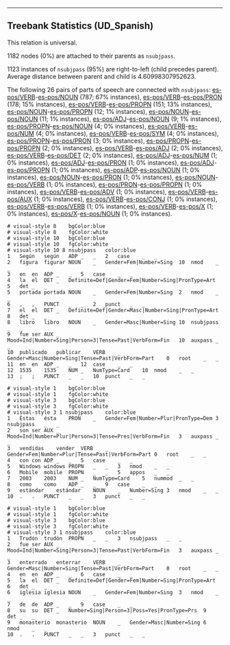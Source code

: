 

--------------------------------------------------------------------------------

## Treebank Statistics (UD_Spanish)

This relation is universal.

1182 nodes (0%) are attached to their parents as `nsubjpass`.

1123 instances of `nsubjpass` (95%) are right-to-left (child precedes parent).
Average distance between parent and child is 4.60998307952623.

The following 26 pairs of parts of speech are connected with `nsubjpass`: [es-pos/VERB]()-[es-pos/NOUN]() (787; 67% instances), [es-pos/VERB]()-[es-pos/PRON]() (178; 15% instances), [es-pos/VERB]()-[es-pos/PROPN]() (151; 13% instances), [es-pos/NOUN]()-[es-pos/PROPN]() (12; 1% instances), [es-pos/NOUN]()-[es-pos/NOUN]() (11; 1% instances), [es-pos/ADJ]()-[es-pos/NOUN]() (9; 1% instances), [es-pos/PROPN]()-[es-pos/NOUN]() (4; 0% instances), [es-pos/VERB]()-[es-pos/NUM]() (4; 0% instances), [es-pos/VERB]()-[es-pos/SYM]() (4; 0% instances), [es-pos/PROPN]()-[es-pos/PRON]() (3; 0% instances), [es-pos/PROPN]()-[es-pos/PROPN]() (2; 0% instances), [es-pos/VERB]()-[es-pos/ADJ]() (2; 0% instances), [es-pos/VERB]()-[es-pos/DET]() (2; 0% instances), [es-pos/ADJ]()-[es-pos/NUM]() (1; 0% instances), [es-pos/ADJ]()-[es-pos/PRON]() (1; 0% instances), [es-pos/ADJ]()-[es-pos/PROPN]() (1; 0% instances), [es-pos/ADP]()-[es-pos/NOUN]() (1; 0% instances), [es-pos/NOUN]()-[es-pos/PRON]() (1; 0% instances), [es-pos/NOUN]()-[es-pos/VERB]() (1; 0% instances), [es-pos/PRON]()-[es-pos/PROPN]() (1; 0% instances), [es-pos/VERB]()-[es-pos/ADV]() (1; 0% instances), [es-pos/VERB]()-[es-pos/AUX]() (1; 0% instances), [es-pos/VERB]()-[es-pos/CONJ]() (1; 0% instances), [es-pos/VERB]()-[es-pos/VERB]() (1; 0% instances), [es-pos/VERB]()-[es-pos/X]() (1; 0% instances), [es-pos/X]()-[es-pos/NOUN]() (1; 0% instances).


~~~ conllu
# visual-style 8	bgColor:blue
# visual-style 8	fgColor:white
# visual-style 10	bgColor:blue
# visual-style 10	fgColor:white
# visual-style 10 8 nsubjpass	color:blue
1	Según	según	ADP	_	_	2	case	_	_
2	figura	figurar	NOUN	_	Gender=Fem|Number=Sing	10	nmod	_	_
3	en	en	ADP	_	_	5	case	_	_
4	la	el	DET	_	Definite=Def|Gender=Fem|Number=Sing|PronType=Art	5	det	_	_
5	portada	portada	NOUN	_	Gender=Fem|Number=Sing	2	nmod	_	_
6	,	,	PUNCT	_	_	2	punct	_	_
7	el	el	DET	_	Definite=Def|Gender=Masc|Number=Sing|PronType=Art	8	det	_	_
8	libro	libro	NOUN	_	Gender=Masc|Number=Sing	10	nsubjpass	_	_
9	fue	ser	AUX	_	Mood=Ind|Number=Sing|Person=3|Tense=Past|VerbForm=Fin	10	auxpass	_	_
10	publicado	publicar	VERB	_	Gender=Masc|Number=Sing|Tense=Past|VerbForm=Part	0	root	_	_
11	en	en	ADP	_	_	12	case	_	_
12	1535	1535	NUM	_	NumType=Card	10	nmod	_	_
13	;	;	PUNCT	_	_	10	punct	_	_

~~~


~~~ conllu
# visual-style 1	bgColor:blue
# visual-style 1	fgColor:white
# visual-style 3	bgColor:blue
# visual-style 3	fgColor:white
# visual-style 3 1 nsubjpass	color:blue
1	Éstas	ésta	PRON	_	Gender=Fem|Number=Plur|PronType=Dem	3	nsubjpass	_	_
2	son	ser	AUX	_	Mood=Ind|Number=Plur|Person=3|Tense=Pres|VerbForm=Fin	3	auxpass	_	_
3	vendidas	vender	VERB	_	Gender=Fem|Number=Plur|Tense=Past|VerbForm=Part	0	root	_	_
4	con	con	ADP	_	_	5	case	_	_
5	Windows	windows	PROPN	_	_	3	nmod	_	_
6	Mobile	mobile	PROPN	_	_	5	appos	_	_
7	2003	2003	NUM	_	NumType=Card	5	nummod	_	_
8	como	como	ADP	_	_	9	case	_	_
9	estándar	estándar	NOUN	_	Number=Sing	3	nmod	_	_
10	.	.	PUNCT	_	_	3	punct	_	_

~~~


~~~ conllu
# visual-style 1	bgColor:blue
# visual-style 1	fgColor:white
# visual-style 3	bgColor:blue
# visual-style 3	fgColor:white
# visual-style 3 1 nsubjpass	color:blue
1	Trudón	trudón	PROPN	_	_	3	nsubjpass	_	_
2	fue	ser	AUX	_	Mood=Ind|Number=Sing|Person=3|Tense=Past|VerbForm=Fin	3	auxpass	_	_
3	enterrado	enterrar	VERB	_	Gender=Masc|Number=Sing|Tense=Past|VerbForm=Part	0	root	_	_
4	en	en	ADP	_	_	6	case	_	_
5	la	el	DET	_	Definite=Def|Gender=Fem|Number=Sing|PronType=Art	6	det	_	_
6	iglesia	iglesia	NOUN	_	Gender=Fem|Number=Sing	3	nmod	_	_
7	de	de	ADP	_	_	9	case	_	_
8	su	su	DET	_	Number=Sing|Person=3|Poss=Yes|PronType=Prs	9	det	_	_
9	monasterio	monasterio	NOUN	_	Gender=Masc|Number=Sing	6	nmod	_	_
10	.	.	PUNCT	_	_	3	punct	_	_

~~~


